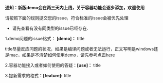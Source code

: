 **通知：新版demo会在两三天内上线，关于容器功能会逐步添加，欢迎使用**

请按照下面的规则提交您的issue，符合标准的issue会被优先处理

* 请先查看有没有同类型的issue已经存在.

1.demo问题的issue格式： **[demo]：** title
   
   title尽量反应问题的状况，如果是编译问题或者无法运行，正文写明是windows还是mac，如果是不清楚如何使用demo，请先参考点击[here](https://github.com/alibaba/atlas/blob/master/atlas-demo/README.zh_cn.md)
     
2.容器功能接入或者如何使用的答疑：**[use]：** title

3.提新需求的格式：**[feature]:** title